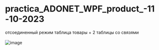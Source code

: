 # practica_ADONET_WPF_product_-11-10-2023
 отсоединенный режим таблица товары + 2 таблицы со связями
<br> <BR>
![image](https://github.com/fishman123456/practica_ADONET_WPF_product_-11-10-2023/assets/106389581/1b837c4f-637a-4424-a054-dbf89624318c)
